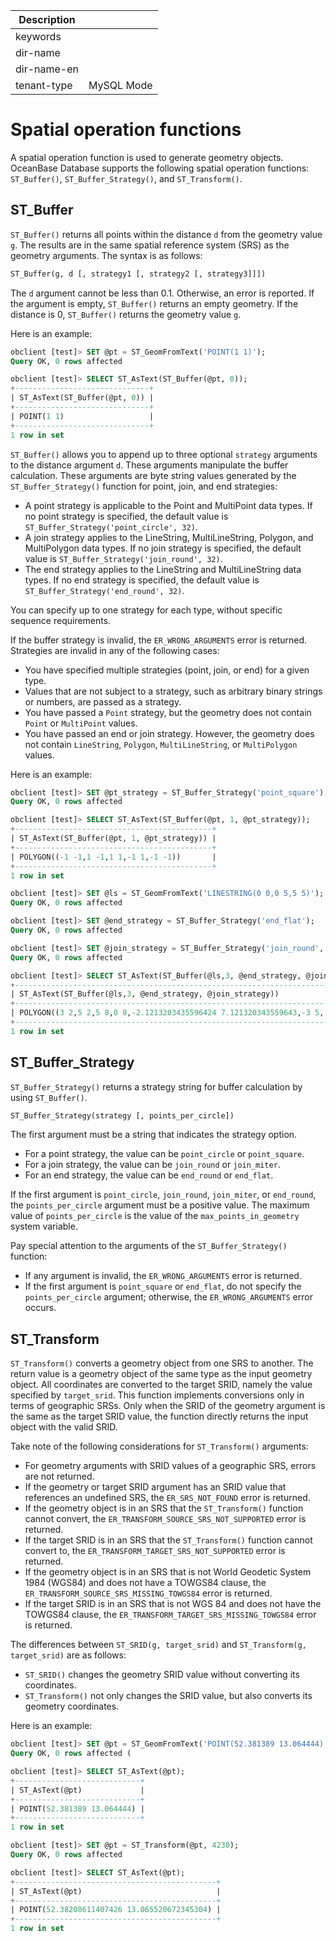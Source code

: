 | Description   |                 |
|---------------|-----------------|
| keywords      |                 |
| dir-name      |                 |
| dir-name-en   |                 |
| tenant-type   | MySQL Mode      |

# Spatial operation functions

A spatial operation function is used to generate geometry objects. OceanBase Database supports the following spatial operation functions: `ST_Buffer()`, `ST_Buffer_Strategy()`, and `ST_Transform()`.

## ST_Buffer

`ST_Buffer()` returns all points within the distance `d` from the geometry value `g`. The results are in the same spatial reference system (SRS) as the geometry arguments. The syntax is as follows:

```sql
ST_Buffer(g, d [, strategy1 [, strategy2 [, strategy3]]])
```

The `d` argument cannot be less than 0.1. Otherwise, an error is reported. If the argument is empty, `ST_Buffer()` returns an empty geometry. If the distance is 0, `ST_Buffer()` returns the geometry value `g`. 

Here is an example:

```sql
obclient [test]> SET @pt = ST_GeomFromText('POINT(1 1)');
Query OK, 0 rows affected

obclient [test]> SELECT ST_AsText(ST_Buffer(@pt, 0));
+------------------------------+
| ST_AsText(ST_Buffer(@pt, 0)) |
+------------------------------+
| POINT(1 1)                   |
+------------------------------+
1 row in set
```

`ST_Buffer()` allows you to append up to three optional `strategy` arguments to the distance argument `d`. These arguments manipulate the buffer calculation. These arguments are byte string values generated by the `ST_Buffer_Strategy()` function for point, join, and end strategies:

- A point strategy is applicable to the Point and MultiPoint data types. If no point strategy is specified, the default value is `ST_Buffer_Strategy('point_circle', 32)`. 
- A join strategy applies to the LineString, MultiLineString, Polygon, and MultiPolygon data types. If no join strategy is specified, the default value is `ST_Buffer_Strategy('join_round', 32)`. 
- The end strategy applies to the LineString and MultiLineString data types. If no end strategy is specified, the default value is `ST_Buffer_Strategy('end_round', 32)`. 

You can specify up to one strategy for each type, without specific sequence requirements. 

If the buffer strategy is invalid, the `ER_WRONG_ARGUMENTS` error is returned. Strategies are invalid in any of the following cases:

- You have specified multiple strategies (point, join, or end) for a given type. 
- Values that are not subject to a strategy, such as arbitrary binary strings or numbers, are passed as a strategy. 
- You have passed a `Point` strategy, but the geometry does not contain `Point` or `MultiPoint` values. 
- You have passed an end or join strategy. However, the geometry does not contain `LineString`, `Polygon`, `MultiLineString`, or `MultiPolygon` values. 

Here is an example:

```sql
obclient [test]> SET @pt_strategy = ST_Buffer_Strategy('point_square');
Query OK, 0 rows affected

obclient [test]> SELECT ST_AsText(ST_Buffer(@pt, 1, @pt_strategy));
+--------------------------------------------+
| ST_AsText(ST_Buffer(@pt, 1, @pt_strategy)) |
+--------------------------------------------+
| POLYGON((-1 -1,1 -1,1 1,-1 1,-1 -1))       |
+--------------------------------------------+
1 row in set

obclient [test]> SET @ls = ST_GeomFromText('LINESTRING(0 0,0 5,5 5)');
Query OK, 0 rows affected

obclient [test]> SET @end_strategy = ST_Buffer_Strategy('end_flat');
Query OK, 0 rows affected

obclient [test]> SET @join_strategy = ST_Buffer_Strategy('join_round', 5);
Query OK, 0 rows affected

obclient [test]> SELECT ST_AsText(ST_Buffer(@ls,3, @end_strategy, @join_strategy));
+------------------------------------------------------------------------------------+
| ST_AsText(ST_Buffer(@ls,3, @end_strategy, @join_strategy))                         |
+------------------------------------------------------------------------------------+
| POLYGON((3 2,5 2,5 8,0 8,-2.1213203435596424 7.121320343559643,-3 5,-3 0,3 0,3 2)) |
+------------------------------------------------------------------------------------+
1 row in set
```

## ST_Buffer_Strategy

`ST_Buffer_Strategy()` returns a strategy string for buffer calculation by using `ST_Buffer()`. 

```sql
ST_Buffer_Strategy(strategy [, points_per_circle])
```

The first argument must be a string that indicates the strategy option.

- For a point strategy, the value can be `point_circle` or `point_square`. 
- For a join strategy, the value can be `join_round` or `join_miter`. 
- For an end strategy, the value can be `end_round` or `end_flat`. 

If the first argument is `point_circle`, `join_round`, `join_miter`, or `end_round`, the `points_per_circle` argument must be a positive value. The maximum value of `points_per_circle` is the value of the `max_points_in_geometry` system variable. 

Pay special attention to the arguments of the `ST_Buffer_Strategy()` function:

- If any argument is invalid, the `ER_WRONG_ARGUMENTS` error is returned. 
- If the first argument is `point_square` or `end_flat`, do not specify the `points_per_circle` argument; otherwise, the `ER_WRONG_ARGUMENTS` error occurs. 

## ST_Transform

`ST_Transform()` converts a geometry object from one SRS to another. The return value is a geometry object of the same type as the input geometry object. All coordinates are converted to the target SRID, namely the value specified by `target_srid`. This function implements conversions only in terms of geographic SRSs. Only when the SRID of the geometry argument is the same as the target SRID value, the function directly returns the input object with the valid SRID. 

Take note of the following considerations for `ST_Transform()` arguments:

- For geometry arguments with SRID values of a geographic SRS, errors are not returned. 
- If the geometry or target SRID argument has an SRID value that references an undefined SRS, the `ER_SRS_NOT_FOUND` error is returned. 
- If the geometry object is in an SRS that the `ST_Transform()` function cannot convert, the `ER_TRANSFORM_SOURCE_SRS_NOT_SUPPORTED` error is returned. 
- If the target SRID is in an SRS that the `ST_Transform()` function cannot convert to, the `ER_TRANSFORM_TARGET_SRS_NOT_SUPPORTED` error is returned. 
- If the geometry object is in an SRS that is not World Geodetic System 1984 (WGS84) and does not have a TOWGS84 clause, the `ER_TRANSFORM_SOURCE_SRS_MISSING_TOWGS84` error is returned. 
- If the target SRID is in an SRS that is not WGS 84 and does not have the TOWGS84 clause, the `ER_TRANSFORM_TARGET_SRS_MISSING_TOWGS84` error is returned. 

The differences between `ST_SRID(g, target_srid)` and `ST_Transform(g, target_srid)` are as follows:

- `ST_SRID()` changes the geometry SRID value without converting its coordinates. 
- `ST_Transform()` not only changes the SRID value, but also converts its geometry coordinates. 

Here is an example:

```sql
obclient [test]> SET @pt = ST_GeomFromText('POINT(52.381389 13.064444)', 4326);
Query OK, 0 rows affected (

obclient [test]> SELECT ST_AsText(@pt);
+----------------------------+
| ST_AsText(@pt)             |
+----------------------------+
| POINT(52.381389 13.064444) |
+----------------------------+
1 row in set

obclient [test]> SET @pt = ST_Transform(@pt, 4230);
Query OK, 0 rows affected

obclient [test]> SELECT ST_AsText(@pt);
+---------------------------------------------+
| ST_AsText(@pt)                              |
+---------------------------------------------+
| POINT(52.38208611407426 13.065520672345304) |
+---------------------------------------------+
1 row in set
```